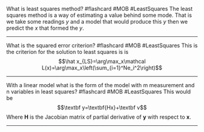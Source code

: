 What is least squares method? #flashcard #MOB #LeastSquares
	The least squares method is a way of estimating a value behind some mode. That is we take some readings $y$ and a model that would produce this $y$ then we predict the $x$ that formed the $y$.

---
What is the squared error criterion? #flashcard #MOB #LeastSquares 
	This is the criterion for the solution to least squares is is $$\hat x_{LS}=\arg\max_x\mathcal L(x)=\arg\max_x\left(\sum_{i=1}^Ne_i^2\right)$$

---
With a linear model what is the form of the model with m measurement and n variables in least squares? #flashcard #MOB #LeastSquares 
	This would be $$\textbf y=\textbf{Hx}+\textbf v$$ Where $\mathbf H$ is the Jacobian matrix of partial derivative of $\mathbf y$ with respect to $\mathbf x$.

---
